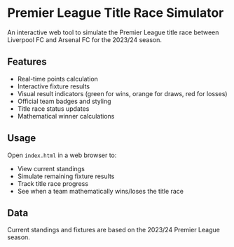 # Premier League Title Race Simulator

An interactive web tool to simulate the Premier League title race between Liverpool FC and Arsenal FC for the 2023/24 season.

## Features
- Real-time points calculation
- Interactive fixture results
- Visual result indicators (green for wins, orange for draws, red for losses)
- Official team badges and styling
- Title race status updates
- Mathematical winner calculations

## Usage
Open `index.html` in a web browser to:
- View current standings
- Simulate remaining fixture results
- Track title race progress
- See when a team mathematically wins/loses the title race

## Data
Current standings and fixtures are based on the 2023/24 Premier League season. 